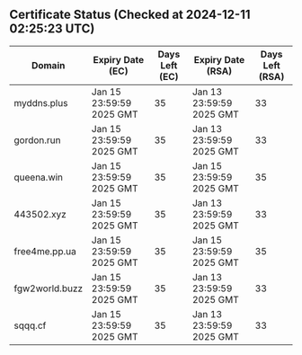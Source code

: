 ## Certificate Status (Checked at 2024-12-11 02:25:23 UTC)
| Domain | Expiry Date (EC) | Days Left (EC) | Expiry Date (RSA) | Days Left (RSA) |
|--------|-------------------|----------------|--------------------|--------------------|
| myddns.plus | Jan 15 23:59:59 2025 GMT | 35 | Jan 13 23:59:59 2025 GMT | 33 |
| gordon.run | Jan 15 23:59:59 2025 GMT | 35 | Jan 13 23:59:59 2025 GMT | 33 |
| queena.win | Jan 15 23:59:59 2025 GMT | 35 | Jan 15 23:59:59 2025 GMT | 35 |
| 443502.xyz | Jan 15 23:59:59 2025 GMT | 35 | Jan 13 23:59:59 2025 GMT | 33 |
| free4me.pp.ua | Jan 15 23:59:59 2025 GMT | 35 | Jan 15 23:59:59 2025 GMT | 35 |
| fgw2world.buzz | Jan 15 23:59:59 2025 GMT | 35 | Jan 13 23:59:59 2025 GMT | 33 |
| sqqq.cf | Jan 15 23:59:59 2025 GMT | 35 | Jan 13 23:59:59 2025 GMT | 33 |
